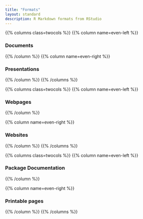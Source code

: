 ```yaml
---
title: "Formats"
layout: standard
description: R Markdown formats from RStudio
---
```


<script src="{{< blogdown/postref >}}index_files/core-js/shim.min.js"></script>
<script src="{{< blogdown/postref >}}index_files/react/react.min.js"></script>
<script src="{{< blogdown/postref >}}index_files/react/react-dom.min.js"></script>
<script src="{{< blogdown/postref >}}index_files/reactwidget/react-tools.js"></script>
<script src="{{< blogdown/postref >}}index_files/htmlwidgets/htmlwidgets.js"></script>
<script src="{{< blogdown/postref >}}index_files/reactable-binding/reactable.js"></script>
<script src="{{< blogdown/postref >}}index_files/core-js/shim.min.js"></script>
<script src="{{< blogdown/postref >}}index_files/react/react.min.js"></script>
<script src="{{< blogdown/postref >}}index_files/react/react-dom.min.js"></script>
<script src="{{< blogdown/postref >}}index_files/reactwidget/react-tools.js"></script>
<script src="{{< blogdown/postref >}}index_files/htmlwidgets/htmlwidgets.js"></script>
<script src="{{< blogdown/postref >}}index_files/reactable-binding/reactable.js"></script>
<script src="{{< blogdown/postref >}}index_files/core-js/shim.min.js"></script>
<script src="{{< blogdown/postref >}}index_files/react/react.min.js"></script>
<script src="{{< blogdown/postref >}}index_files/react/react-dom.min.js"></script>
<script src="{{< blogdown/postref >}}index_files/reactwidget/react-tools.js"></script>
<script src="{{< blogdown/postref >}}index_files/htmlwidgets/htmlwidgets.js"></script>
<script src="{{< blogdown/postref >}}index_files/reactable-binding/reactable.js"></script>
<script src="{{< blogdown/postref >}}index_files/core-js/shim.min.js"></script>
<script src="{{< blogdown/postref >}}index_files/react/react.min.js"></script>
<script src="{{< blogdown/postref >}}index_files/react/react-dom.min.js"></script>
<script src="{{< blogdown/postref >}}index_files/reactwidget/react-tools.js"></script>
<script src="{{< blogdown/postref >}}index_files/htmlwidgets/htmlwidgets.js"></script>
<script src="{{< blogdown/postref >}}index_files/reactable-binding/reactable.js"></script>
<script src="{{< blogdown/postref >}}index_files/core-js/shim.min.js"></script>
<script src="{{< blogdown/postref >}}index_files/react/react.min.js"></script>
<script src="{{< blogdown/postref >}}index_files/react/react-dom.min.js"></script>
<script src="{{< blogdown/postref >}}index_files/reactwidget/react-tools.js"></script>
<script src="{{< blogdown/postref >}}index_files/htmlwidgets/htmlwidgets.js"></script>
<script src="{{< blogdown/postref >}}index_files/reactable-binding/reactable.js"></script>
<script src="{{< blogdown/postref >}}index_files/core-js/shim.min.js"></script>
<script src="{{< blogdown/postref >}}index_files/react/react.min.js"></script>
<script src="{{< blogdown/postref >}}index_files/react/react-dom.min.js"></script>
<script src="{{< blogdown/postref >}}index_files/reactwidget/react-tools.js"></script>
<script src="{{< blogdown/postref >}}index_files/htmlwidgets/htmlwidgets.js"></script>
<script src="{{< blogdown/postref >}}index_files/reactable-binding/reactable.js"></script>

{{% columns class=twocols %}}
{{% column name=even-left %}}

### Documents

<div id="htmlwidget-1" class="reactable html-widget" style="width:auto;height:auto;"></div>
<script type="application/json" data-for="htmlwidget-1">{"x":{"tag":{"name":"Reactable","attribs":{"data":{"link":["https://bookdown.org/yihui/rmarkdown/notebook.html","https://bookdown.org/yihui/rmarkdown/html-document.html","https://rstudio.github.io/distill/","flexdashboard/index.html"],"desc":["Interactive R Notebooks","HTML document w/ Bootstrap CSS","Scientific and technical writing for the web","Interactive dashboards"]},"columns":[{"accessor":"link","name":"","type":"character","cell":[{"name":"a","attribs":{"href":"https://bookdown.org/yihui/rmarkdown/notebook.html","target":"_blank"},"children":["Notebook"]},{"name":"a","attribs":{"href":"https://bookdown.org/yihui/rmarkdown/html-document.html","target":"_blank"},"children":["HTML"]},{"name":"a","attribs":{"href":"https://rstudio.github.io/distill/","target":"_blank"},"children":["distill"]},{"name":"a","attribs":{"href":"flexdashboard/index.html","target":"_blank"},"children":["flexdashboard"]}],"minWidth":50},{"accessor":"desc","name":"","type":"character"}],"defaultPageSize":10,"paginationType":"numbers","showPageInfo":true,"minRows":1,"onClick":"function(rowInfo, colInfo, index) {\n                 window.open(rowInfo.row['link'], '_blank')\n                 }\n                 ","highlight":true,"rowStyle":{"cursor":"pointer"},"theme":{"highlightColor":"#e6f3fc"},"dataKey":"f9a8b4682a70133a5b30dde69804bd92","key":"f9a8b4682a70133a5b30dde69804bd92"},"children":[]},"class":"reactR_markup"},"evals":["tag.attribs.onClick"],"jsHooks":[]}</script>

{{% /column %}}
{{% column name=even-right %}}

### Presentations

<div id="htmlwidget-2" class="reactable html-widget" style="width:auto;height:auto;"></div>
<script type="application/json" data-for="htmlwidget-2">{"x":{"tag":{"name":"Reactable","attribs":{"data":{"link":["https://bookdown.org/yihui/rmarkdown/ioslides-presentation.html","https://bookdown.org/yihui/rmarkdown/revealjs.html","https://bookdown.org/yihui/rmarkdown/slidy-presentation.html","https://bookdown.org/yihui/rmarkdown/beamer-presentation.html","https://bookdown.org/yihui/rmarkdown/powerpoint-presentation.html"],"desc":["HTML presentation with ioslides","HTML presentation with reveal.js","HTML presentation with W3C Slidy","PDF presentation with LaTeX Beamer","PowerPoint presentation"]},"columns":[{"accessor":"link","name":"","type":"character","cell":[{"name":"a","attribs":{"href":"https://bookdown.org/yihui/rmarkdown/ioslides-presentation.html","target":"_blank"},"children":["ioslides"]},{"name":"a","attribs":{"href":"https://bookdown.org/yihui/rmarkdown/revealjs.html","target":"_blank"},"children":["reveal.js"]},{"name":"a","attribs":{"href":"https://bookdown.org/yihui/rmarkdown/slidy-presentation.html","target":"_blank"},"children":["Slidy"]},{"name":"a","attribs":{"href":"https://bookdown.org/yihui/rmarkdown/beamer-presentation.html","target":"_blank"},"children":["Beamer"]},{"name":"a","attribs":{"href":"https://bookdown.org/yihui/rmarkdown/powerpoint-presentation.html","target":"_blank"},"children":["PowerPoint"]}],"minWidth":50},{"accessor":"desc","name":"","type":"character"}],"defaultPageSize":10,"paginationType":"numbers","showPageInfo":true,"minRows":1,"onClick":"function(rowInfo, colInfo, index) {\n                 window.open(rowInfo.row['link'], '_blank')\n                 }\n                 ","highlight":true,"rowStyle":{"cursor":"pointer"},"theme":{"highlightColor":"#e6f3fc"},"dataKey":"9134cc6c3ff0c66f2d6a09c58d92fdc9","key":"9134cc6c3ff0c66f2d6a09c58d92fdc9"},"children":[]},"class":"reactR_markup"},"evals":["tag.attribs.onClick"],"jsHooks":[]}</script>

{{% /column %}}
{{% /columns %}}

{{% columns class=twocols %}}
{{% column name=even-left %}}

### Webpages

<div id="htmlwidget-3" class="reactable html-widget" style="width:auto;height:auto;"></div>
<script type="application/json" data-for="htmlwidget-3">{"x":{"tag":{"name":"Reactable","attribs":{"data":{"link":["https://bookdown.org/yihui/rmarkdown/notebook.html","https://bookdown.org/yihui/rmarkdown/html-document.html","https://rstudio.github.io/distill/","flexdashboard/index.html"],"desc":["Interactive R Notebooks","HTML document w/ Bootstrap CSS","Scientific and technical writing for the web","Interactive dashboards"]},"columns":[{"accessor":"link","name":"","type":"character","cell":[{"name":"a","attribs":{"href":"https://bookdown.org/yihui/rmarkdown/notebook.html","target":"_blank"},"children":["Notebook"]},{"name":"a","attribs":{"href":"https://bookdown.org/yihui/rmarkdown/html-document.html","target":"_blank"},"children":["HTML"]},{"name":"a","attribs":{"href":"https://rstudio.github.io/distill/","target":"_blank"},"children":["distill"]},{"name":"a","attribs":{"href":"flexdashboard/index.html","target":"_blank"},"children":["flexdashboard"]}],"minWidth":50},{"accessor":"desc","name":"","type":"character"}],"defaultPageSize":10,"paginationType":"numbers","showPageInfo":true,"minRows":1,"onClick":"function(rowInfo, colInfo, index) {\n                 window.open(rowInfo.row['link'], '_blank')\n                 }\n                 ","highlight":true,"rowStyle":{"cursor":"pointer"},"theme":{"highlightColor":"#e6f3fc"},"dataKey":"f9a8b4682a70133a5b30dde69804bd92","key":"f9a8b4682a70133a5b30dde69804bd92"},"children":[]},"class":"reactR_markup"},"evals":["tag.attribs.onClick"],"jsHooks":[]}</script>

{{% /column %}}

{{% column name=even-right %}}

### Websites

<div id="htmlwidget-4" class="reactable html-widget" style="width:auto;height:auto;"></div>
<script type="application/json" data-for="htmlwidget-4">{"x":{"tag":{"name":"Reactable","attribs":{"data":{"link":["https://rstudio.github.io/distill/","https://bookdown.org","https://bookdown.org/yihui/rmarkdown/rmarkdown-site.html","https://bookdown.org/yihui/blogdown/"],"desc":["Scientific and technical writing for the web","HTML, PDF, ePub, and Kindle books","Multi-page websites","Customizable websites and blogs"]},"columns":[{"accessor":"link","name":"","type":"character","cell":[{"name":"a","attribs":{"href":"https://rstudio.github.io/distill/","target":"_blank"},"children":["distill"]},{"name":"a","attribs":{"href":"https://bookdown.org","target":"_blank"},"children":["bookdown"]},{"name":"a","attribs":{"href":"https://bookdown.org/yihui/rmarkdown/rmarkdown-site.html","target":"_blank"},"children":["Websites"]},{"name":"a","attribs":{"href":"https://bookdown.org/yihui/blogdown/","target":"_blank"},"children":["blogdown"]}],"minWidth":50},{"accessor":"desc","name":"","type":"character"}],"defaultPageSize":10,"paginationType":"numbers","showPageInfo":true,"minRows":1,"onClick":"function(rowInfo, colInfo, index) {\n                 window.open(rowInfo.row['link'], '_blank')\n                 }\n                 ","highlight":true,"rowStyle":{"cursor":"pointer"},"theme":{"highlightColor":"#e6f3fc"},"dataKey":"7b61d29e465f2e240794ef96abd796f7","key":"7b61d29e465f2e240794ef96abd796f7"},"children":[]},"class":"reactR_markup"},"evals":["tag.attribs.onClick"],"jsHooks":[]}</script>

{{% /column %}}
{{% /columns %}}

{{% columns class=twocols %}}
{{% column name=even-left %}}

### Package Documentation

<div id="htmlwidget-5" class="reactable html-widget" style="width:auto;height:auto;"></div>
<script type="application/json" data-for="htmlwidget-5">{"x":{"tag":{"name":"Reactable","attribs":{"data":{"link":["https://pkgdown.r-lib.org/","https://bookdown.org/yihui/rmarkdown/r-package-vignette.html","github_document_format.html"],"desc":["Package documentation websites","R package vignette (HTML)","GitHub Flavored Markdown document."]},"columns":[{"accessor":"link","name":"","type":"character","cell":[{"name":"a","attribs":{"href":"https://pkgdown.r-lib.org/","target":"_blank"},"children":["pkgdown"]},{"name":"a","attribs":{"href":"https://bookdown.org/yihui/rmarkdown/r-package-vignette.html","target":"_blank"},"children":["Package Vignette"]},{"name":"a","attribs":{"href":"github_document_format.html","target":"_blank"},"children":["Github Document"]}],"minWidth":50},{"accessor":"desc","name":"","type":"character"}],"defaultPageSize":10,"paginationType":"numbers","showPageInfo":true,"minRows":1,"onClick":"function(rowInfo, colInfo, index) {\n                 window.open(rowInfo.row['link'], '_blank')\n                 }\n                 ","highlight":true,"rowStyle":{"cursor":"pointer"},"theme":{"highlightColor":"#e6f3fc"},"dataKey":"10da36345c9ed5d702534569c1da14be","key":"10da36345c9ed5d702534569c1da14be"},"children":[]},"class":"reactR_markup"},"evals":["tag.attribs.onClick"],"jsHooks":[]}</script>

{{% /column %}}

{{% column name=even-right %}}
### Printable pages

<div id="htmlwidget-6" class="reactable html-widget" style="width:auto;height:auto;"></div>
<script type="application/json" data-for="htmlwidget-6">{"x":{"tag":{"name":"Reactable","attribs":{"data":{"link":["https://bookdown.org/yihui/rmarkdown/word-document.html","https://bookdown.org/yihui/rmarkdown/powerpoint-presentation.html","https://bookdown.org","https://bookdown.org/yihui/rmarkdown/tufte-handouts.html"],"desc":["Microsoft Word document (docx)","PowerPoint presentation","HTML, PDF, ePub, and Kindle books","Handouts in the style of Edward Tufte"]},"columns":[{"accessor":"link","name":"","type":"character","cell":[{"name":"a","attribs":{"href":"https://bookdown.org/yihui/rmarkdown/word-document.html","target":"_blank"},"children":["Word"]},{"name":"a","attribs":{"href":"https://bookdown.org/yihui/rmarkdown/powerpoint-presentation.html","target":"_blank"},"children":["PowerPoint"]},{"name":"a","attribs":{"href":"https://bookdown.org","target":"_blank"},"children":["bookdown"]},{"name":"a","attribs":{"href":"https://bookdown.org/yihui/rmarkdown/tufte-handouts.html","target":"_blank"},"children":["Tufte Handout"]}],"minWidth":50},{"accessor":"desc","name":"","type":"character"}],"defaultPageSize":10,"paginationType":"numbers","showPageInfo":true,"minRows":1,"onClick":"function(rowInfo, colInfo, index) {\n                 window.open(rowInfo.row['link'], '_blank')\n                 }\n                 ","highlight":true,"rowStyle":{"cursor":"pointer"},"theme":{"highlightColor":"#e6f3fc"},"dataKey":"baa43d0616fe8b148962caafac41c190","key":"baa43d0616fe8b148962caafac41c190"},"children":[]},"class":"reactR_markup"},"evals":["tag.attribs.onClick"],"jsHooks":[]}</script>

{{% /column %}}
{{% /columns %}}
